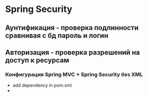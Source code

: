 # Spring Security
## Аунтификация - проверка подлинности сравнивая с бд пароль и логин
## Авторизация - проверка разрешений на доступ к ресурсам
### Конфигурация Spring MVC + Spring Security без XML
- add dependency in pom.xml
- 